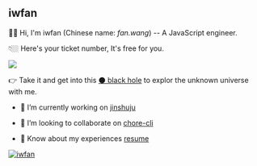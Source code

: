 ## iwfan

🙋🏻‍ Hi, I'm iwfan (Chinese name: *fan.wang*) -- A JavaScript engineer.

👇🏼 Here's your ticket number, It's free for you.

<img src="https://profile-counter.glitch.me/iwfan/count.svg" />

👉 Take it and get into this [⚫️ black hole](https://iwfan.site/) to explor the unknown universe with me.

- 🔭 I’m currently working on [jinshuju](https://github.com/jinshuju)

- 👯 I’m looking to collaborate on [chore-cli](https://github.com/iwfan/chore-cli)

- 📄 Know about my experiences [resume](https://github.com/iwfan/react-resume)

<a href="https://github.com/ryo-ma/github-profile-trophy"><img src="https://github-profile-trophy.vercel.app/?username=iwfan&margin-w=15" alt="iwfan" /></a>
